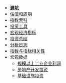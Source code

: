 * **[避坑](/)**
* [估值和周期](est-circles)
* [指数索引](main-indices)
* [投资工具](tools)
* [宏观经济指标](big-env)
* [投资总结](invest-summary)
* [分析日志](analyze-log/index)
* [指数与指标相关性](price-co-coef/index)
* 宏观数据
  * [规模以上工业企业利润](macro/industry-profit/index)
  * [房地产开发投资](macro/real-estate/index)
  * [基础设施投资](macro/base-infras-invest/index)